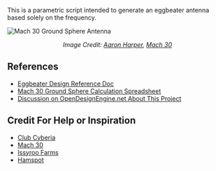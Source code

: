 This is a parametric script intended to generate an eggbeater antenna based solely on the frequency.

![Mach 30 Ground Sphere Antenna](http://opendesignengine.net/dmsf_files/492?download=)

<p align="center">
<em>Image Credit: <a href="http://issyroo.org/">Aaron Harper</a>, <a href="http://mach30.org/">Mach 30</a></em>
</p>

## References
* [Eggbeater Design Reference Doc](http://on6wg.pagesperso-orange.fr/Doc/Antenne%20Eggbeater-Engl-Part1-Full.pdf)
* [Mach 30 Ground Sphere Calculation Spreadsheet](https://opendesignengine.net/dmsf_files/271)
* [Discussion on OpenDesignEngine.net About This Project](https://opendesignengine.net/boards/39/topics/789)

## Credit For Help or Inspiration
* [Club Cyberia](http://www.clubcyberia.org/)
* [Mach 30](http://mach30.org/)
* [Issyroo Farms](http://issyroo.org/)
* [Hamspot](http://hamspot.com/)

